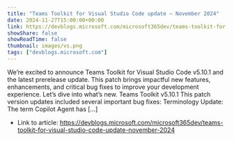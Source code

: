 ```yaml
---
title: "Teams Toolkit for Visual Studio Code update – November 2024"
date: 2024-11-27T15:00:00+00:00
link: https://devblogs.microsoft.com/microsoft365dev/teams-toolkit-for-visual-studio-code-update-november-2024
showShare: false
showReadTime: false
thumbnail: images/vs.png
tags: ["devblogs.microsoft.com"]
---
```

We’re excited to announce Teams Toolkit for Visual Studio Code v5.10.1 and the latest prerelease update. This patch brings impactful new features, enhancements, and critical bug fixes to improve your development experience. Let’s dive into what’s new. Teams Toolkit v5.10.1 This patch version updates included several important bug fixes: Terminology Update: The term Copilot Agent has […]

- Link to article: https://devblogs.microsoft.com/microsoft365dev/teams-toolkit-for-visual-studio-code-update-november-2024